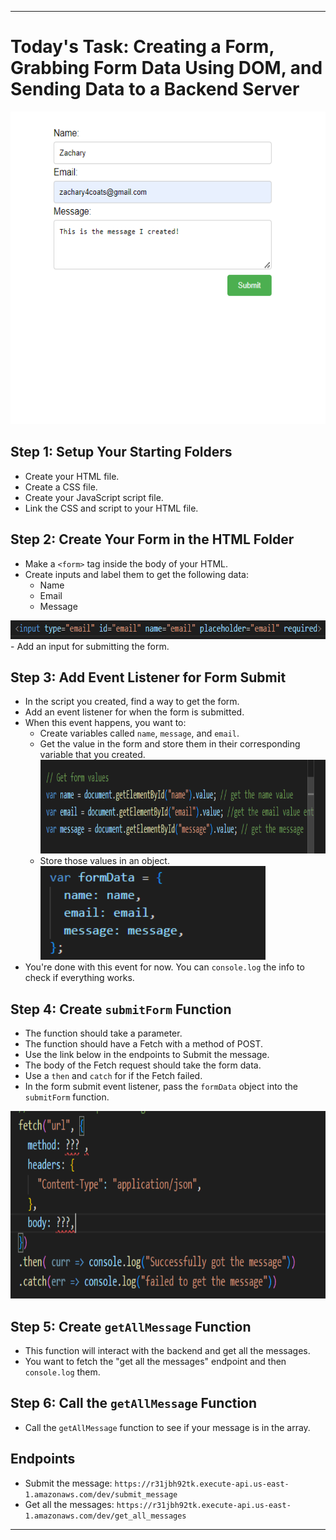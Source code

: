 

---

# Today's Task: Creating a Form, Grabbing Form Data Using DOM, and Sending Data to a Backend Server

<img src="images/frontend-design.png" alt="design file" style="height:500px;">

## Step 1: Setup Your Starting Folders

- Create your HTML file.
- Create a CSS file.
- Create your JavaScript script file.
- Link the CSS and script to your HTML file.

## Step 2: Create Your Form in the HTML Folder

- Make a `<form>` tag inside the body of your HTML.
- Create inputs and label them to get the following data:
  - Name
  - Email
  - Message
<img src="images/input-example.png" alt="input example" style="height:30px;">
- Add an input for submitting the form.

## Step 3: Add Event Listener for Form Submit

- In the script you created, find a way to get the form.
- Add an event listener for when the form is submitted.
- When this event happens, you want to:
  - Create variables called `name`, `message`, and `email`.
  - Get the value in the form and store them in their corresponding variable that you created.
    <img src="images/dom-get-elements.png" alt="example of getting values" style="height:150px;">
  - Store those values in an object.
    <img src="images/form-object.png" alt="store vales in object" style="height:150px;">
- You're done with this event for now. You can `console.log` the info to check if everything works.

## Step 4: Create `submitForm` Function

- The function should take a parameter.
- The function should have a Fetch with a method of POST.
- Use the link below in the endpoints to Submit the message.
- The body of the Fetch request should take the form data.
- Use a `then` and `catch` for if the Fetch failed.
- In the form submit event listener, pass the `formData` object into the `submitForm` function.
 <img src="images/fetch-example.png" alt="Post Fetch Example" style="height:300px;">

## Step 5: Create `getAllMessage` Function

- This function will interact with the backend and get all the messages.
- You want to fetch the "get all the messages" endpoint and then `console.log` them.

## Step 6: Call the `getAllMessage` Function

- Call the `getAllMessage` function to see if your message is in the array.

## Endpoints

- Submit the message: `https://r31jbh92tk.execute-api.us-east-1.amazonaws.com/dev/submit_message`
- Get all the messages: `https://r31jbh92tk.execute-api.us-east-1.amazonaws.com/dev/get_all_messages`

---